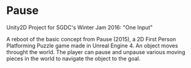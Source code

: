 # Pause
Unity2D Project for SGDC's Winter Jam 2016: "One Input"

A reboot of the basic concept from Pause (2015), a 2D First Person Platforming Puzzle game made in Unreal Engine 4. An object moves throught the world. The player can pause and unpause various moving pieces in the world to navigate the object to the goal.
